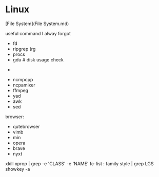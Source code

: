 # Linux

[File System](File System.md)




useful command I alway forgot

* fd
* ripgrep (rg
* procs
* gdu # disk usage check



-

* ncmpcpp
* ncpamixer
* ffmpeg
* yad
* awk
* sed



browser:

* qutebrowser
* vimb
* min
* opera
* brave
* nyxt


xkill
xprop | grep -e 'CLASS' -e 'NAME'
fc-list : family style | grep LGS
showkey -a
